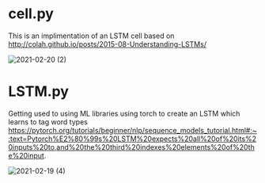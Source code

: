 # cell.py

This is an implimentation of an LSTM cell based on http://colah.github.io/posts/2015-08-Understanding-LSTMs/

![2021-02-20 (2)](https://user-images.githubusercontent.com/73109076/108578922-7b4f3880-731c-11eb-82e7-7e665f59d033.png)


# LSTM.py 

Getting used to using ML libraries using torch to create an LSTM which learns to tag word types  https://pytorch.org/tutorials/beginner/nlp/sequence_models_tutorial.html#:~:text=Pytorch%E2%80%99s%20LSTM%20expects%20all%20of%20its%20inputs%20to,and%20the%20third%20indexes%20elements%20of%20the%20input.

![2021-02-19 (4)](https://user-images.githubusercontent.com/73109076/108452608-abd19c80-7260-11eb-91fd-9ab98305b799.png)
